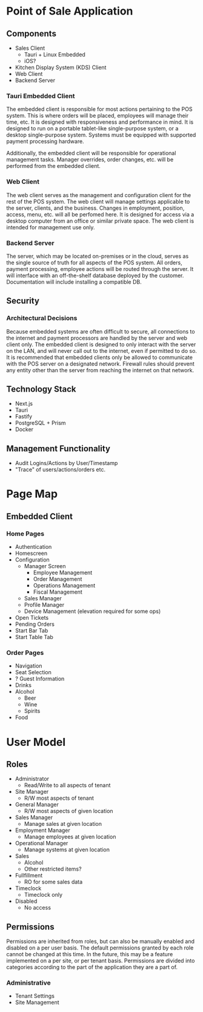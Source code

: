 # Point of Sale Application

## Components
- Sales Client
	- Tauri + Linux Embedded
	- iOS?
- Kitchen Display System (KDS) Client
- Web Client
- Backend Server

### Tauri Embedded Client
The embedded client is responsible for most actions pertaining to the POS system. This is where orders will be placed, employees will manage their time, etc. It is designed with responsiveness and performance in mind. It is designed to run on a portable tablet-like single-purpose system, or a desktop single-purpose system. Systems must be equipped with supported payment processing hardware.

Additionally, the embedded client will be responsible for operational management tasks. Manager overrides, order changes, etc. will be performed from the embedded client.

### Web Client
The web client serves as the management and configuration client for the rest of the POS system. The web client will manage settings applicable to the server, clients, and the business. Changes in employment, position, access, menu, etc. will all be perfomed here. It is designed for access via a desktop computer from an office or similar private space. The web client is intended for management use only.

### Backend Server
The server, which may be located on-premises or in the cloud, serves as the single source of truth for all aspects of the POS system. All orders, payment processing, employee actions will be routed through the server. It will interface with an off-the-shelf database deployed by the customer. Documentation will include installing a compatible DB.

## Security
### Architectural Decisions
Because embedded systems are often difficult to secure, all connections to the internet and payment processors are handled by the server and web client only. The embedded client is designed to only interact with the server on the LAN, and will never call out to the internet, even if permitted to do so. It is recommended that embedded clients only be allowed to communicate with the POS server on a designated network. Firewall rules should prevent any entity other than the server from reaching the internet on that network.


## Technology Stack
- Next.js
- Tauri
- Fastify
- PostgreSQL + Prism
- Docker

## Management Functionality
- Audit Logins/Actions by User/Timestamp
- "Trace" of users/actions/orders etc.


# Page Map
## Embedded Client
### Home Pages
- Authentication
- Homescreen
- Configuration
    - Manager Screen
        - Employee Management
        - Order Management
        - Operations Management
        - Fiscal Management
    - Sales Manager
    - Profile Manager
    - Device Management (elevation required for some ops)
- Open Tickets
- Pending Orders
- Start Bar Tab
- Start Table Tab

### Order Pages
- Navigation
- Seat Selection
- ? Guest Information
- Drinks
- Alcohol
    - Beer
    - Wine
    - Spirits
- Food


# User Model
## Roles
- Administrator
    - Read/Write to all aspects of tenant
- Site Manager
    - R/W most aspects of tenant
- General Manager
    - R/W most aspects of given location
- Sales Manager
    - Manage sales at given location
- Employment Manager
    - Manage employees at given location
- Operational Manager
    - Manage systems at given location
- Sales
    - Alcohol
    - Other restricted items?
- Fullfillment
    - RO for some sales data
- Timeclock
    - Timeclock only
- Disabled
    - No access

## Permissions
Permissions are inherited from roles, but can also be manually enabled and disabled on a per user basis. The default permissions granted by each role cannot be changed at this time. In the future, this may be a feature implemented on a per site, or per tenant basis. Permissions are divided into categories according to the part of the application they are a part of.

### Administrative
- Tenant Settings
- Site Management
